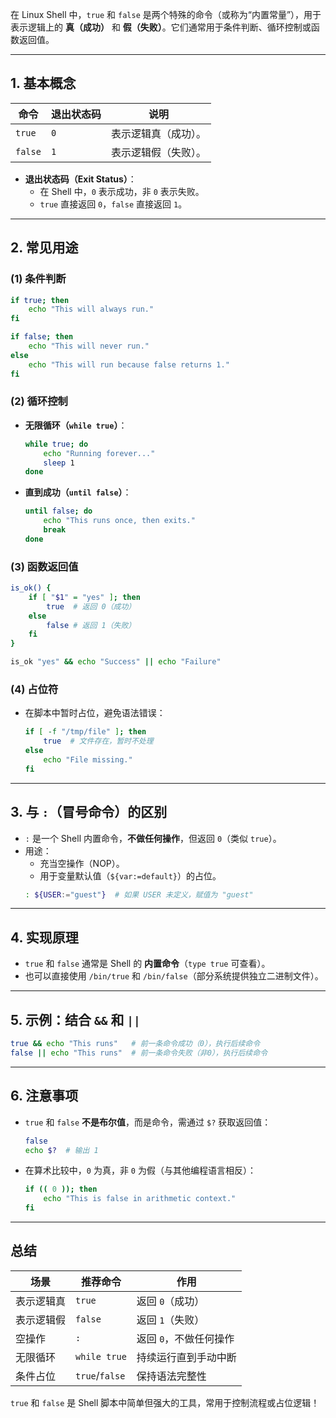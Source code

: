 在 Linux Shell 中，`true` 和 `false` 是两个特殊的命令（或称为“内置常量”），用于表示逻辑上的 **真（成功）** 和 **假（失败）**。它们通常用于条件判断、循环控制或函数返回值。

---

## **1. 基本概念**
| 命令   | 退出状态码 | 说明                     |
|--------|------------|--------------------------|
| `true` | `0`        | 表示逻辑真（成功）。      |
| `false`| `1`        | 表示逻辑假（失败）。      |

- **退出状态码（Exit Status）**：
  - 在 Shell 中，`0` 表示成功，非 `0` 表示失败。
  - `true` 直接返回 `0`，`false` 直接返回 `1`。

---

## **2. 常见用途**
### **(1) 条件判断**
```bash
if true; then
    echo "This will always run."
fi

if false; then
    echo "This will never run."
else
    echo "This will run because false returns 1."
fi
```

### **(2) 循环控制**
- **无限循环（`while true`）**：
  ```bash
  while true; do
      echo "Running forever..."
      sleep 1
  done
  ```
- **直到成功（`until false`）**：
  ```bash
  until false; do
      echo "This runs once, then exits."
      break
  done
  ```

### **(3) 函数返回值**
```bash
is_ok() {
    if [ "$1" = "yes" ]; then
        true  # 返回 0（成功）
    else
        false # 返回 1（失败）
    fi
}

is_ok "yes" && echo "Success" || echo "Failure"
```

### **(4) 占位符**
- 在脚本中暂时占位，避免语法错误：
  ```bash
  if [ -f "/tmp/file" ]; then
      true  # 文件存在，暂时不处理
  else
      echo "File missing."
  fi
  ```

---

## **3. 与 `:`（冒号命令）的区别**
- `:` 是一个 Shell 内置命令，**不做任何操作**，但返回 `0`（类似 `true`）。
- 用途：
  - 充当空操作（NOP）。
  - 用于变量默认值（`${var:=default}`）的占位。
  ```bash
  : ${USER:="guest"}  # 如果 USER 未定义，赋值为 "guest"
  ```

---

## **4. 实现原理**
- `true` 和 `false` 通常是 Shell 的 **内置命令**（`type true` 可查看）。
- 也可以直接使用 `/bin/true` 和 `/bin/false`（部分系统提供独立二进制文件）。

---

## **5. 示例：结合 `&&` 和 `||`**
```bash
true && echo "This runs"   # 前一条命令成功（0），执行后续命令
false || echo "This runs"  # 前一条命令失败（非0），执行后续命令
```

---

## **6. 注意事项**
- `true` 和 `false` **不是布尔值**，而是命令，需通过 `$?` 获取返回值：
  ```bash
  false
  echo $?  # 输出 1
  ```
- 在算术比较中，`0` 为真，非 `0` 为假（与其他编程语言相反）：
  ```bash
  if (( 0 )); then
      echo "This is false in arithmetic context."
  fi
  ```

---

## **总结**
| 场景               | 推荐命令       | 作用                          |
|--------------------|---------------|-------------------------------|
| 表示逻辑真         | `true`        | 返回 `0`（成功）              |
| 表示逻辑假         | `false`       | 返回 `1`（失败）              |
| 空操作             | `:`           | 返回 `0`，不做任何操作        |
| 无限循环           | `while true`  | 持续运行直到手动中断          |
| 条件占位           | `true`/`false`| 保持语法完整性                |

`true` 和 `false` 是 Shell 脚本中简单但强大的工具，常用于控制流程或占位逻辑！
